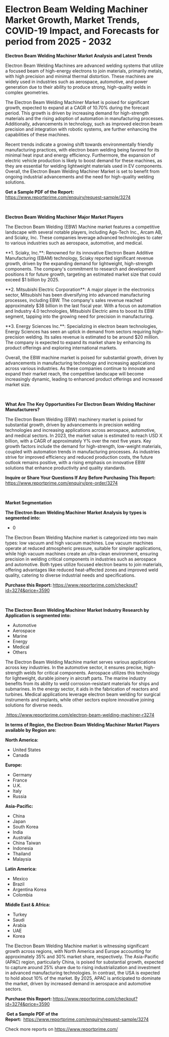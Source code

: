 <p><h1>Electron Beam Welding Machiner Market Growth, Market Trends, COVID-19 Impact, and Forecasts for period from 2025 - 2032</h1></p><p><strong>Electron Beam Welding Machiner Market Analysis and Latest Trends</strong></p>
<p><p>Electron Beam Welding Machines are advanced welding systems that utilize a focused beam of high-energy electrons to join materials, primarily metals, with high precision and minimal thermal distortion. These machines are widely used in industries such as aerospace, automotive, and power generation due to their ability to produce strong, high-quality welds in complex geometries.</p><p>The Electron Beam Welding Machiner Market is poised for significant growth, expected to expand at a CAGR of 10.70% during the forecast period. This growth is driven by increasing demand for high-strength materials and the rising adoption of automation in manufacturing processes. Additionally, advancements in technology, such as improved electron beam precision and integration with robotic systems, are further enhancing the capabilities of these machines.</p><p>Recent trends indicate a growing shift towards environmentally friendly manufacturing practices, with electron beam welding being favored for its minimal heat input and energy efficiency. Furthermore, the expansion of electric vehicle production is likely to boost demand for these machines, as they are essential for welding lightweight materials used in EV components. Overall, the Electron Beam Welding Machiner Market is set to benefit from ongoing industrial advancements and the need for high-quality welding solutions.</p></p>
<p><strong>Get a Sample PDF of the Report:&nbsp;</strong> <a href="https://www.reportprime.com/enquiry/request-sample/3274?utm_campaign=2478&utm_medium=2&utm_source=Github&utm_content=ia&utm_term=18032025&utm_id=electron-beam-welding-machiner">https://www.reportprime.com/enquiry/request-sample/3274</a></p>
<p>&nbsp;</p>
<p><strong>Electron Beam Welding Machiner Major Market Players</strong></p>
<p><p>The Electron Beam Welding (EBW) Machine market features a competitive landscape with several notable players, including Ags-Tech Inc., Arcam AB, and Sciaky, Inc. These companies leverage advanced technologies to cater to various industries such as aerospace, automotive, and medical.</p><p>**1. Sciaky, Inc.**: Renowned for its innovative Electron Beam Additive Manufacturing (EBAM) technology, Sciaky reported significant revenue growth, driven by the expanding demand for lightweight, high-strength components. The company's commitment to research and development positions it for future growth, targeting an estimated market size that could exceed $1 billion by 2025.</p><p>**2. Mitsubishi Electric Corporation**: A major player in the electronics sector, Mitsubishi has been diversifying into advanced manufacturing processes, including EBW. The company's sales revenue reached approximately $38 billion in the last fiscal year. With a focus on automation and Industry 4.0 technologies, Mitsubishi Electric aims to boost its EBW segment, tapping into the growing need for precision in manufacturing.</p><p>**3. Energy Sciences Inc.**: Specializing in electron beam technologies, Energy Sciences has seen an uptick in demand from sectors requiring high-precision welding. Its sales revenue is estimated to be around $20 million. The company is expected to expand its market share by enhancing its product offerings and exploring international markets.</p><p>Overall, the EBW machine market is poised for substantial growth, driven by advancements in manufacturing technology and increasing applications across various industries. As these companies continue to innovate and expand their market reach, the competitive landscape will become increasingly dynamic, leading to enhanced product offerings and increased market size.</p></p>
<p>&nbsp;</p>
<p><strong>What Are The Key Opportunities For Electron Beam Welding Machiner Manufacturers?</strong></p>
<p><p>The Electron Beam Welding (EBW) machinery market is poised for substantial growth, driven by advancements in precision welding technologies and increasing applications across aerospace, automotive, and medical sectors. In 2023, the market value is estimated to reach USD X billion, with a CAGR of approximately Y% over the next five years. Key growth factors include the demand for high-strength, low-weight materials, coupled with automation trends in manufacturing processes. As industries strive for improved efficiency and reduced production costs, the future outlook remains positive, with a rising emphasis on innovative EBW solutions that enhance productivity and quality standards.</p></p>
<p><strong>Inquire or Share Your Questions If Any Before Purchasing This Report:</strong> <a href="https://www.reportprime.com/enquiry/pre-order/3274?utm_campaign=2478&utm_medium=2&utm_source=Github&utm_content=ia&utm_term=18032025&utm_id=electron-beam-welding-machiner">https://www.reportprime.com/enquiry/pre-order/3274</a></p>
<p>&nbsp;</p>
<p><strong>Market Segmentation</strong></p>
<p><strong>The Electron Beam Welding Machiner Market Analysis by types is segmented into:</strong></p>
<p><ul><li>0</li></ul></p>
<p><p>The Electron Beam Welding Machine market is categorized into two main types: low vacuum and high vacuum machines. Low vacuum machines operate at reduced atmospheric pressure, suitable for simpler applications, while high vacuum machines create an ultra-clean environment, ensuring precision in welding critical components in industries such as aerospace and automotive. Both types utilize focused electron beams to join materials, offering advantages like reduced heat-affected zones and improved weld quality, catering to diverse industrial needs and specifications.</p></p>
<p><strong>Purchase this Report:&nbsp;</strong><a href="https://www.reportprime.com/checkout?id=3274&price=3590&utm_campaign=2478&utm_medium=2&utm_source=Github&utm_content=ia&utm_term=18032025&utm_id=electron-beam-welding-machiner">https://www.reportprime.com/checkout?id=3274&price=3590</a></p>
<p>&nbsp;</p>
<p><strong>The Electron Beam Welding Machiner Market Industry Research by Application is segmented into:</strong></p>
<p><ul><li>Automotive</li><li>Aerospace</li><li>Marine</li><li>Energy</li><li>Medical</li><li>Others</li></ul></p>
<p><p>The Electron Beam Welding Machine market serves various applications across key industries. In the automotive sector, it ensures precise, high-strength welds for critical components. Aerospace utilizes this technology for lightweight, durable joinery in aircraft parts. The marine industry benefits from its ability to weld corrosion-resistant materials for ships and submarines. In the energy sector, it aids in the fabrication of reactors and turbines. Medical applications leverage electron beam welding for surgical instruments and implants, while other sectors explore innovative joining solutions for diverse needs.</p></p>
<p><a href="https://www.reportprime.com/electron-beam-welding-machiner-r3274?utm_campaign=2478&utm_medium=2&utm_source=Github&utm_content=ia&utm_term=18032025&utm_id=electron-beam-welding-machiner">&nbsp;https://www.reportprime.com/electron-beam-welding-machiner-r3274</a></p>
<p><strong>In terms of Region, the Electron Beam Welding Machiner Market Players available by Region are:</strong></p>
<p>
    <p> <strong> North America: </strong>
        <ul>
            <li>United States</li>
            <li>Canada</li>
        </ul>
        </p> 
    <p> <strong> Europe: </strong>
        <ul>
            <li>Germany</li>
            <li>France</li>
            <li>U.K.</li>
            <li>Italy</li>
            <li>Russia</li>
        </ul>
        </p> 
    <p> <strong> Asia-Pacific: </strong>
        <ul>
            <li>China</li>
            <li>Japan</li>
            <li>South Korea</li>
            <li>India</li>
            <li>Australia</li>
            <li>China Taiwan</li>
            <li>Indonesia</li>
            <li>Thailand</li>
            <li>Malaysia</li>
        </ul>
        </p> 
    <p> <strong> Latin America: </strong>
        <ul>
            <li>Mexico</li>
            <li>Brazil</li>
            <li>Argentina Korea</li>
            <li>Colombia</li>
        </ul>
        </p> 
    <p> <strong> Middle East & Africa: </strong>
        <ul>
            <li>Turkey</li>
            <li>Saudi</li>
            <li>Arabia</li>
            <li>UAE</li>
            <li>Korea</li>
        </ul>
    </p>
    </p>
<p><p>The Electron Beam Welding Machine market is witnessing significant growth across regions, with North America and Europe accounting for approximately 35% and 30% market share, respectively. The Asia-Pacific (APAC) region, particularly China, is poised for substantial growth, expected to capture around 25% share due to rising industrialization and investment in advanced manufacturing technologies. In contrast, the USA is expected to hold about 10% of the market. By 2025, APAC is anticipated to dominate the market, driven by increased demand in aerospace and automotive sectors.</p></p>
<p><strong>Purchase this Report: </strong><a href="https://www.reportprime.com/checkout?id=3274&price=3590&utm_campaign=2478&utm_medium=2&utm_source=Github&utm_content=ia&utm_term=18032025&utm_id=electron-beam-welding-machiner">https://www.reportprime.com/checkout?id=3274&price=3590</a></p>
<p>&nbsp;<strong>Get a Sample PDF of the Report:&nbsp;&nbsp;</strong><a href="https://www.reportprime.com/enquiry/request-sample/3274?utm_campaign=2478&utm_medium=2&utm_source=Github&utm_content=ia&utm_term=18032025&utm_id=electron-beam-welding-machiner">https://www.reportprime.com/enquiry/request-sample/3274</a></p>
<p><strong></strong></p>
<p>Check more reports on <a href="https://www.reportprime.com/?utm_campaign=2478&utm_medium=2&utm_source=Github&utm_content=ia&utm_term=18032025&utm_id=electron-beam-welding-machiner">https://www.reportprime.com/</a></p>